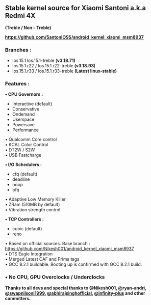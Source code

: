 ## Stable kernel source for Xiaomi Santoni a.k.a Redmi 4X
**(Treble / Non - Treble)**

**https://github.com/SantoniOSS/android_kernel_xiaomi_msm8937**

### Branches :
- los.15.1  los.15.1-treble **(v3.18.71)**   
- los.15.1.r22 / los.15.1.r22-treble **(v3.18.93)**   
- los.15.1.r33 / los.15.1.r33-treble **(Latest linux-stable)**    

### Features :
**• CPU Governors :**
  - Interactive (default)
  - Conservative
  - Ondemand
  - Userspace
  - Powersave
  - Performance

• Qualcomm Core control     
• KCAL Color Control      
• DT2W / S2W      
• USB Fastcharge      

**• I/O Schedulers :**
  - cfq (default)
  - deadline
  - noop
  - bfq

• Adaptive Low Memory Killer    
• ZRam (510MB by default)   
• Vibration strength control    

**• TCP Controllers :**
  - cubic (default)
  - reno

• Based on official sources. Base branch : https://github.com/Nikesh001/android_kernel_xiaomi_msm8937   
• DTS Eagle Integration   
• Merged Latest CAF and Prima tags    
• GCC 8.2.1 buildable. Booting up is confirmed with GCC 8.2.1 build.  

### **• No CPU, GPU Overclocks / Underclocks**

**Thanks to all devs and special thanks to [@Nikesh001](https://github.com/nikesh001), [@ryan-andri](https://github.com/ryan-andri), [@swapnilsoni1999](https://github.com/swapnilsoni1999), [@abhirajsinghofficial](https://github.com/abhirajsinghofficial), [@infinity-plus](https://github.com/infinity-plus) and other committers.**

